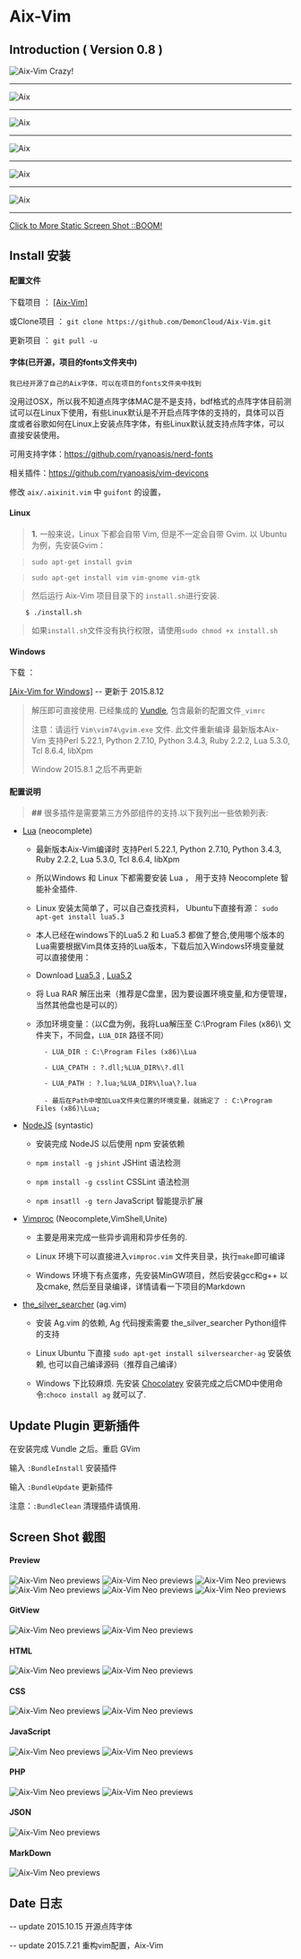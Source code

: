 # Aix-Vim 

## Introduction ( Version 0.8 )

<img src="http://7j1zwt.com1.z0.glb.clouddn.com/y0.png" alt="Aix-Vim Crazy!"/>
<hr>

<img src="http://7j1zwt.com1.z0.glb.clouddn.com/aix1.gif" alt="Aix">
<hr>

<img src="http://7j1zwt.com1.z0.glb.clouddn.com/aix2.gif" alt="Aix">
<hr>

<img src="http://7j1zwt.com1.z0.glb.clouddn.com/aix3.gif" alt="Aix">
<hr>

<img src="http://7j1zwt.com1.z0.glb.clouddn.com/aix4.gif" alt="Aix">
<hr>

<img src="http://7j1zwt.com1.z0.glb.clouddn.com/aix5.gif" alt="Aix">
<hr>

<a href="#screen" rel="#screen">Click to More Static Screen Shot ::BOOM! </a>


## Install 安装

#### 配置文件

下载项目 ： [[Aix-Vim]](https://github.com/DemonCloud/Aix-Vim/archive/master.zip)

或Clone项目 ： ``git clone https://github.com/DemonCloud/Aix-Vim.git``

更新项目 ： ``git pull -u``

#### 字体(已开源，项目的fonts文件夹中)

``我已经开源了自己的Aix字体，可以在项目的fonts文件夹中找到``

没用过OSX，所以我不知道点阵字体MAC是不是支持，bdf格式的点阵字体目前测试可以在Linux下使用，有些Linux默认是不开启点阵字体的支持的，具体可以百度或者谷歌如何在Linux上安装点阵字体，有些Linux默认就支持点阵字体，可以直接安装使用。

可用支持字体：https://github.com/ryanoasis/nerd-fonts

相关插件：https://github.com/ryanoasis/vim-devicons

修改 ``aix/.aixinit.vim`` 中 ``guifont`` 的设置，

#### Linux

> **1.** 一般来说，Linux 下都会自带 Vim, 但是不一定会自带 Gvim. 以 Ubuntu 为例，先安装Gvim：

> ``sudo apt-get install gvim``

>	``sudo apt-get install vim vim-gnome vim-gtk``

> 然后运行  Aix-Vim  项目目录下的 ``install.sh``进行安装.

```Shell
 	$ ./install.sh
```

> 如果``install.sh``文件没有执行权限，请使用``sudo chmod +x install.sh``


#### Windows

下载 ：

[[Aix-Vim for Windows]](http://pan.baidu.com/s/1gdi05O3) -- 更新于 2015.8.12

> 解压即可直接使用. 已经集成的 [Vundle](https://github.com/gmarik/Vundle.vim), 包含最新的配置文件``_vimrc``
>
> 注意：请运行 ``Vim\vim74\gvim.exe`` 文件. 此文件重新编译 最新版本Aix-Vim 支持Perl 5.22.1, Python 2.7.10, Python 3.4.3, Ruby 2.2.2, Lua 5.3.0, Tcl 8.6.4, libXpm
>
> Window 2015.8.1 之后不再更新


#### 配置说明

> **##** 很多插件是需要第三方外部组件的支持.以下我列出一些依赖列表:

- [Lua](http://lua.org) (neocomplete)

	- 最新版本Aix-Vim编译时 支持Perl 5.22.1, Python 2.7.10, Python 3.4.3, Ruby 2.2.2, Lua 5.3.0, Tcl 8.6.4, libXpm

	- 所以Windows 和 Linux 下都需要安装 Lua ， 用于支持 Neocomplete 智能补全插件.

	- Linux 安装太简单了，可以自己查找资料， Ubuntu下直接有源： ``sudo apt-get install lua5.3``

	- 本人已经在windows下的Lua5.2 和 Lua5.3 都做了整合,使用哪个版本的Lua需要根据Vim具体支持的Lua版本，下载后加入Windows环境变量就可以直接使用：

	- Download [Lua5.3](http://pan.baidu.com/s/1eQB6I2m) , [Lua5.2](http://pan.baidu.com/s/1eQrnRJs)

	- 将 Lua RAR 解压出来（推荐是C盘里，因为要设置环境变量,和方便管理，当然其他盘也是可以的）

	- 添加环境变量：（以C盘为例，我将Lua解压至 C:\Program Files (x86)\ 文件夹下，不同盘，``LUA_DIR`` 路径不同）

			- LUA_DIR : C:\Program Files (x86)\Lua

			- LUA_CPATH : ?.dll;%LUA_DIR%\?.dll

			- LUA_PATH : ?.lua;%LUA_DIR%\lua\?.lua

			- 最后在Path中增加Lua文件夹位置的环境变量，就搞定了 : C:\Program Files (x86)\Lua;


- [NodeJS](http://nodejs.org) (syntastic)

	- 安装完成 NodeJS 以后使用 npm 安装依赖

	- ``npm install -g jshint``   JSHint 语法检测

	- ``npm install -g csslint``  CSSLint 语法检测

	- ``npm insatll -g tern``     JavaScript 智能提示扩展

- [Vimproc](https://github.com/Shougo/vimproc.vim) (Neocomplete,VimShell,Unite)

	- 主要是用来完成一些异步调用和异步任务的.

	- Linux 环境下可以直接进入``vimproc.vim`` 文件夹目录，执行``make``即可编译 

	- Windows 环境下有点蛋疼，先安装MinGW项目，然后安装gcc和g++ 以及cmake, 然后至目录编译，详情请看一下项目的Markdown

- [the\_silver\_searcher](https://github.com/ggreer/the_silver_searcher) (ag.vim)

	- 安装 Ag.vim 的依赖, Ag 代码搜索需要 the\_silver\_searcher Python组件的支持

	- Linux Ubuntu  下直接 ``sudo apt-get install silversearcher-ag`` 安装依赖, 也可以自己编译源码（推荐自己编译）

	- Windows 下比较麻烦. 先安装 [Chocolatey](https://chocolatey.org) 安装完成之后CMD中使用命令:``choco install ag`` 就可以了.



## Update Plugin 更新插件

在安装完成 Vundle 之后。重启 GVim

输入 ``:BundleInstall``  安装插件

输入 ``:BundleUpdate``  更新插件

注意：``:BundleClean`` 清理插件请慎用.

## Screen Shot 截图


#### Preview

<img src="http://7j1zwt.com1.z0.glb.clouddn.com/y1.png" alt="Aix-Vim Neo previews"/>

<img src="http://7j1zwt.com1.z0.glb.clouddn.com/y2.png" alt="Aix-Vim Neo previews"/>

<img src="http://7j1zwt.com1.z0.glb.clouddn.com/y3.png" alt="Aix-Vim Neo previews"/>

<img src="http://7j1zwt.com1.z0.glb.clouddn.com/y4.png" alt="Aix-Vim Neo previews"/>

<img src="http://7j1zwt.com1.z0.glb.clouddn.com/y5.png" alt="Aix-Vim Neo previews"/>

<img src="http://7j1zwt.com1.z0.glb.clouddn.com/y6.png" alt="Aix-Vim Neo previews"/>

#### GitView

<img src="http://7j1zwt.com1.z0.glb.clouddn.com/y7.png" alt="Aix-Vim Neo previews"/>

<img src="http://7j1zwt.com1.z0.glb.clouddn.com/y8.png" alt="Aix-Vim Neo previews"/>

#### HTML

<img src="http://7j1zwt.com1.z0.glb.clouddn.com/yhtml1.png" alt="Aix-Vim Neo previews"/>

<img src="http://7j1zwt.com1.z0.glb.clouddn.com/yhtml2.png" alt="Aix-Vim Neo previews"/>

#### CSS

<img src="http://7j1zwt.com1.z0.glb.clouddn.com/ycss1.png" alt="Aix-Vim Neo previews"/>

<img src="http://7j1zwt.com1.z0.glb.clouddn.com/ycss2.png" alt="Aix-Vim Neo previews"/>

#### JavaScript

<img src="http://7j1zwt.com1.z0.glb.clouddn.com/yjs1.png" alt="Aix-Vim Neo previews"/>

<img src="http://7j1zwt.com1.z0.glb.clouddn.com/yjs2.png" alt="Aix-Vim Neo previews"/>

#### PHP

<img src="http://7j1zwt.com1.z0.glb.clouddn.com/yphp1.png" alt="Aix-Vim Neo previews"/>

<img src="http://7j1zwt.com1.z0.glb.clouddn.com/yphp2.png" alt="Aix-Vim Neo previews"/>

#### JSON

<img src="http://7j1zwt.com1.z0.glb.clouddn.com/yjson.png" alt="Aix-Vim Neo previews"/>

#### MarkDown

<img src="http://7j1zwt.com1.z0.glb.clouddn.com/ymkd.png" alt="Aix-Vim Neo previews"/>


## Date 日志

-- update 2015.10.15 开源点阵字体

-- update 2015.7.21 重构vim配置，Aix-Vim

